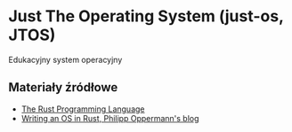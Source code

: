 Just The Operating System (just-os, JTOS)
===

Edukacyjny system operacyjny

Materiały źródłowe
---

* [The Rust Programming Language](https://doc.rust-lang.org/book/)
* [Writing an OS in Rust, Philipp Oppermann's blog](https://os.phil-opp.com/)
